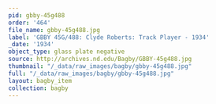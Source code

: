 ```yaml
---
pid: gbby-45g488
order: '464'
file_name: gbby-45g488.jpg
label: 'GBBY 45G/488: Clyde Roberts: Track Player - 1934'
_date: '1934'
object_type: glass plate negative
source: http://archives.nd.edu/Bagby/GBBY-45g488.jpg
thumbnail: "/_data/raw_images/bagby/gbby-45g488.jpg"
full: "/_data/raw_images/bagby/gbby-45g488.jpg"
layout: bagby_item
collection: bagby
---
```

